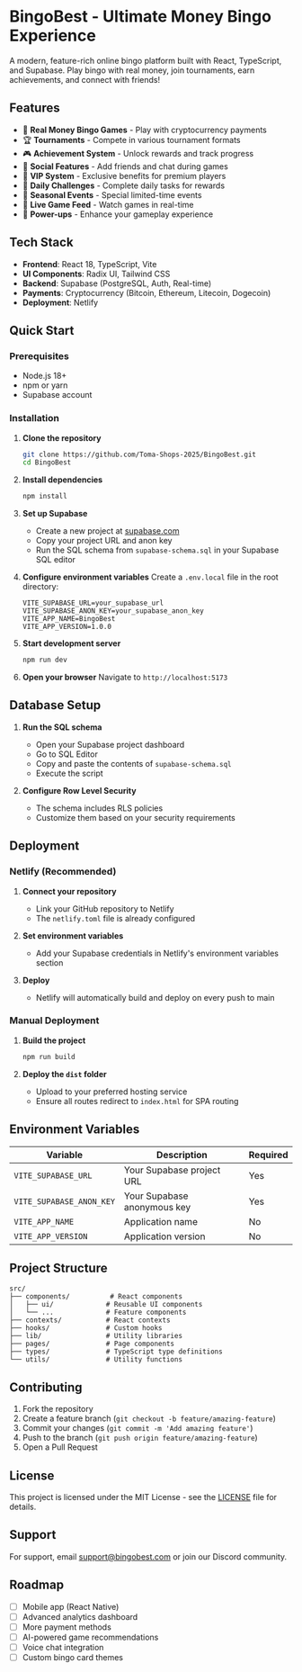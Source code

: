 # BingoBest - Ultimate Money Bingo Experience

A modern, feature-rich online bingo platform built with React, TypeScript, and Supabase. Play bingo with real money, join tournaments, earn achievements, and connect with friends!

## Features

- 🎯 **Real Money Bingo Games** - Play with cryptocurrency payments
- 🏆 **Tournaments** - Compete in various tournament formats
- 🎮 **Achievement System** - Unlock rewards and track progress
- 👥 **Social Features** - Add friends and chat during games
- 💎 **VIP System** - Exclusive benefits for premium players
- 📅 **Daily Challenges** - Complete daily tasks for rewards
- 🎪 **Seasonal Events** - Special limited-time events
- 🔴 **Live Game Feed** - Watch games in real-time
- 🎲 **Power-ups** - Enhance your gameplay experience

## Tech Stack

- **Frontend**: React 18, TypeScript, Vite
- **UI Components**: Radix UI, Tailwind CSS
- **Backend**: Supabase (PostgreSQL, Auth, Real-time)
- **Payments**: Cryptocurrency (Bitcoin, Ethereum, Litecoin, Dogecoin)
- **Deployment**: Netlify

## Quick Start

### Prerequisites

- Node.js 18+ 
- npm or yarn
- Supabase account

### Installation

1. **Clone the repository**
   ```bash
   git clone https://github.com/Toma-Shops-2025/BingoBest.git
   cd BingoBest
   ```

2. **Install dependencies**
   ```bash
   npm install
   ```

3. **Set up Supabase**
   - Create a new project at [supabase.com](https://supabase.com)
   - Copy your project URL and anon key
   - Run the SQL schema from `supabase-schema.sql` in your Supabase SQL editor

4. **Configure environment variables**
   Create a `.env.local` file in the root directory:
   ```env
   VITE_SUPABASE_URL=your_supabase_url
   VITE_SUPABASE_ANON_KEY=your_supabase_anon_key
   VITE_APP_NAME=BingoBest
   VITE_APP_VERSION=1.0.0
   ```

5. **Start development server**
   ```bash
   npm run dev
   ```

6. **Open your browser**
   Navigate to `http://localhost:5173`

## Database Setup

1. **Run the SQL schema**
   - Open your Supabase project dashboard
   - Go to SQL Editor
   - Copy and paste the contents of `supabase-schema.sql`
   - Execute the script

2. **Configure Row Level Security**
   - The schema includes RLS policies
   - Customize them based on your security requirements

## Deployment

### Netlify (Recommended)

1. **Connect your repository**
   - Link your GitHub repository to Netlify
   - The `netlify.toml` file is already configured

2. **Set environment variables**
   - Add your Supabase credentials in Netlify's environment variables section

3. **Deploy**
   - Netlify will automatically build and deploy on every push to main

### Manual Deployment

1. **Build the project**
   ```bash
   npm run build
   ```

2. **Deploy the `dist` folder**
   - Upload to your preferred hosting service
   - Ensure all routes redirect to `index.html` for SPA routing

## Environment Variables

| Variable | Description | Required |
|----------|-------------|----------|
| `VITE_SUPABASE_URL` | Your Supabase project URL | Yes |
| `VITE_SUPABASE_ANON_KEY` | Your Supabase anonymous key | Yes |
| `VITE_APP_NAME` | Application name | No |
| `VITE_APP_VERSION` | Application version | No |

## Project Structure

```
src/
├── components/          # React components
│   ├── ui/             # Reusable UI components
│   └── ...             # Feature components
├── contexts/           # React contexts
├── hooks/              # Custom hooks
├── lib/                # Utility libraries
├── pages/              # Page components
├── types/              # TypeScript type definitions
└── utils/              # Utility functions
```

## Contributing

1. Fork the repository
2. Create a feature branch (`git checkout -b feature/amazing-feature`)
3. Commit your changes (`git commit -m 'Add amazing feature'`)
4. Push to the branch (`git push origin feature/amazing-feature`)
5. Open a Pull Request

## License

This project is licensed under the MIT License - see the [LICENSE](LICENSE) file for details.

## Support

For support, email support@bingobest.com or join our Discord community.

## Roadmap

- [ ] Mobile app (React Native)
- [ ] Advanced analytics dashboard
- [ ] More payment methods
- [ ] AI-powered game recommendations
- [ ] Voice chat integration
- [ ] Custom bingo card themes
